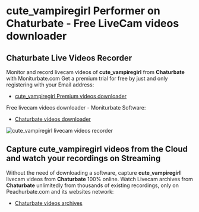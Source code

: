 # cute_vampiregirl Performer on Chaturbate - Free LiveCam videos downloader

## Chaturbate Live Videos Recorder

Monitor and record livecam videos of **cute_vampiregirl** from **Chaturbate** with Moniturbate.com
Get a premium trial for free by just and only registering with your Email address:
* [cute_vampiregirl Premium videos downloader](https://moniturbate.com/request-demo-licence-key.html)

Free livecam videos downloader - Moniturbate Software:
* [Chaturbate videos downloader](https://moniturbate.com/moniturbate-download-software.html)

![cute_vampiregirl livecam videos recorder](https://peachurnet.com/templates/moniturbate-software.png)


## Capture cute_vampiregirl videos from the Cloud and watch your recordings on Streaming

Without the need of downloading a software, capture **cute_vampiregirl** livecam videos from **Chaturbate** 100% online.
Watch Livecam archives from **Chaturbate** unlimitedly from thousands of existing recordings, only on Peachurbate.com and its websites network:
* [Chaturbate videos archives](https://peachurnet.com/)